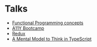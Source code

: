 # Talks

- [Functional Programming concepts](https://github.com/leandrotk/talks/tree/master/functional_programming)
- [A11Y Bootcamp](https://github.com/leandrotk/talks/tree/master/a11y_bootcamp)
- [Redux](https://github.com/leandrotk/talks/tree/master/redux)
- [A Mental Model to Think in TypeScript](https://github.com/leandrotk/talks/tree/master/a_mental_model_to_think_in_typescript)

